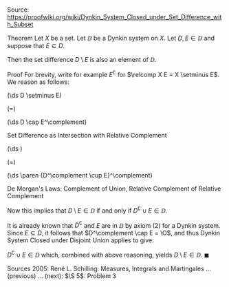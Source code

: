 # 

Source: https://proofwiki.org/wiki/Dynkin_System_Closed_under_Set_Difference_with_Subset

Theorem
Let $X$ be a set.
Let $\DD$ be a Dynkin system on $X$.
Let $D, E \in \DD$ and suppose that $E \subseteq D$.

Then the set difference $D \setminus E$ is also an element of $\DD$.


Proof
For brevity, write for example $E^\complement$ for $\relcomp X E = X \setminus E$.
We reason as follows:














\(\ds D \setminus E\)

\(=\)







\(\ds D \cap E^\complement\)





Set Difference as Intersection with Relative Complement














\(\ds \)

\(=\)







\(\ds \paren {D^\complement \cup E}^\complement\)





De Morgan's Laws: Complement of Union, Relative Complement of Relative Complement



Now this implies that $D \setminus E \in \DD$ if and only if $D^\complement \cup E \in \DD$.

It is already known that $D^\complement$ and $E$ are in $\DD$ by axiom $(2)$ for a Dynkin system.
Since $E \subseteq D$, it follows that $D^\complement \cap E = \O$, and thus Dynkin System Closed under Disjoint Union applies to give:

$D^\complement \cup E \in \DD$
which, combined with above reasoning, yields $D \setminus E \in \DD$.
$\blacksquare$


Sources
2005: René L. Schilling: Measures, Integrals and Martingales ... (previous) ... (next): $\S 5$: Problem $3$




